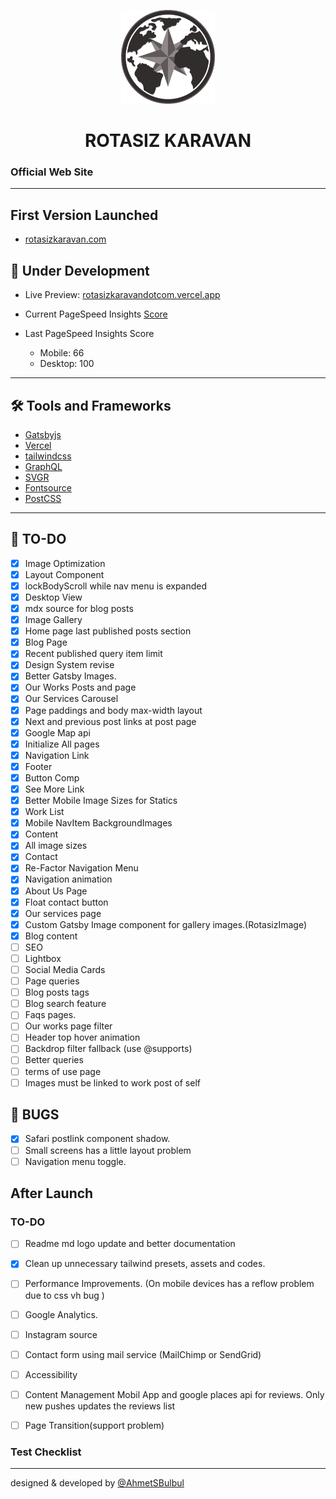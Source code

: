 <p align="center">
  <a href="https://rotasizkaravandotcom.vercel.app/">
    <img alt="Rotasiz Karavan" src="https://raw.githubusercontent.com/AhmetSBulbul/rotasizkaravandotcom/main/src/images/brand/icon-black.png" width="150" />
  </a>
</p>
<h1 align="center">
  ROTASIZ KARAVAN
</h1>

### Official Web Site

---

## First Version Launched

- [rotasizkaravan.com](https://rotasizkaravan.com)

## 🚀 Under Development

- Live Preview: [rotasizkaravandotcom.vercel.app](https://rotasizkaravandotcom.vercel.app/)

- Current PageSpeed Insights [Score](https://developers.google.com/speed/pagespeed/insights/?hl=tr&url=https%3A%2F%2Frotasizkaravandotcom.vercel.app%2F&tab=desktop)

- Last PageSpeed Insights Score
  - Mobile: 66 
  - Desktop: 100

---

## 🛠 Tools and Frameworks

- [Gatsbyjs](https://www.gatsbyjs.com/)
- [Vercel](https://vercel.com/)
- [tailwindcss](https://tailwindcss.com/)
- [GraphQL](https://graphql.org/)
- [SVGR](https://react-svgr.com/)
- [Fontsource](https://fontsource.org/)
- [PostCSS](https://postcss.org/)

---

## 📝 TO-DO 

- [x] Image Optimization
- [x] Layout Component
- [x] lockBodyScroll while nav menu is expanded
- [x] Desktop View
- [x] mdx source for blog posts
- [x] Image Gallery
- [x] Home page last published posts section
- [x] Blog Page
- [x] Recent published query item limit
- [x] Design System revise
- [x] Better Gatsby Images.
- [x] Our Works Posts and page
- [x] Our Services Carousel
- [x] Page paddings and body max-width layout
- [x] Next and previous post links at post page
- [x] Google Map api
- [x] Initialize All pages
- [x] Navigation Link
- [x] Footer
- [x] Button Comp
- [x] See More Link
- [x] Better Mobile Image Sizes for Statics
- [x] Work List
- [x] Mobile NavItem BackgroundImages
- [x] Content
- [x] All image sizes
- [x] Contact
- [x] Re-Factor Navigation Menu
- [x] Navigation animation
- [x] About Us Page 
- [x] Float contact button
- [x] Our services page
- [x] Custom Gatsby Image component for gallery images.(RotasizImage)
- [x] Blog content
- [ ] SEO
- [ ] Lightbox
- [ ] Social Media Cards
- [ ] Page queries
- [ ] Blog posts tags
- [ ] Blog search feature
- [ ] Faqs pages.
- [ ] Our works page filter
- [ ] Header top hover animation
- [ ] Backdrop filter fallback (use @supports)
- [ ] Better queries
- [ ] terms of use page
- [ ] Images must be linked to work post of self

## 🐞 BUGS

- [x] Safari postlink component shadow.
- [ ] Small screens has a little layout problem
- [ ] Navigation menu toggle.

## After Launch

### TO-DO

- [ ] Readme md logo update and better documentation
- [x] Clean up unnecessary tailwind presets, assets and codes.
- [ ] Performance Improvements. (On mobile devices has a reflow problem due to css vh bug )
- [ ] Google Analytics.
- [ ] Instagram source
- [ ] Contact form using mail service (MailChimp or SendGrid)
- [ ] Accessibility

- [ ] Content Management Mobil App and google places api for reviews. Only new pushes updates the reviews list
- [ ] Page Transition(support problem)


### Test Checklist


---

designed & developed by [@AhmetSBulbul](https://ahmetsafabulbul.com/)
